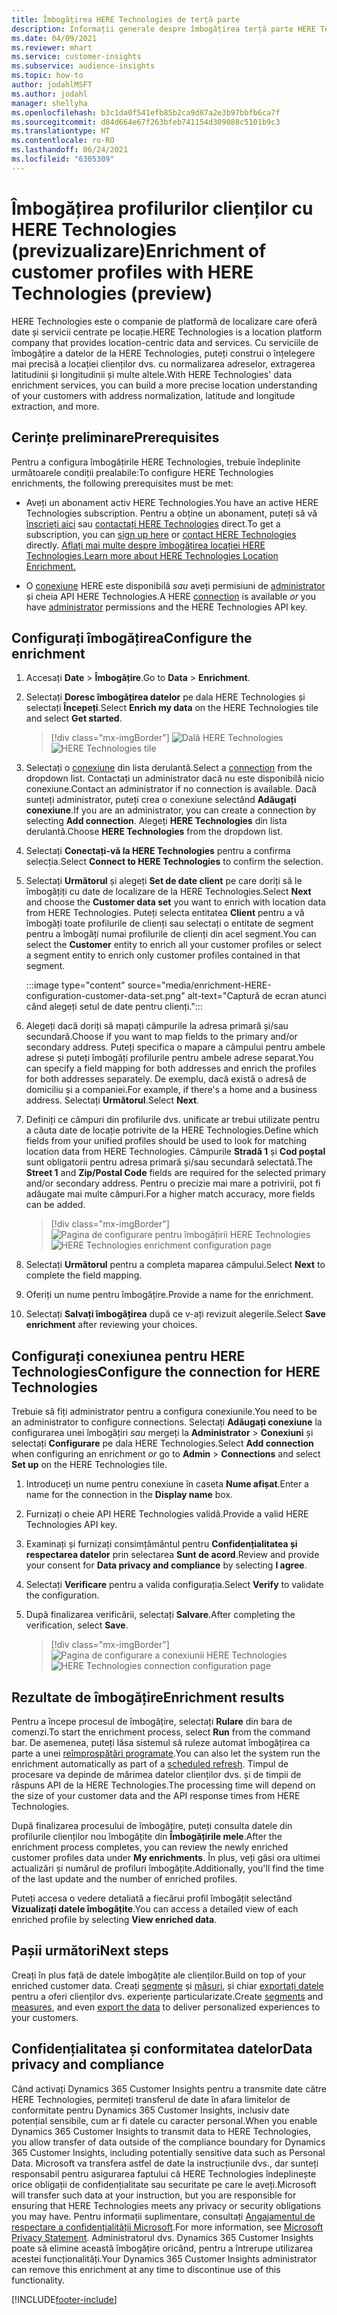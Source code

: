 ```yaml
---
title: Îmbogățirea HERE Technologies de terță parte
description: Informații generale despre îmbogățirea terță parte HERE Technologies.
ms.date: 04/09/2021
ms.reviewer: mhart
ms.service: customer-insights
ms.subservice: audience-insights
ms.topic: how-to
author: jodahlMSFT
ms.author: jodahl
manager: shellyha
ms.openlocfilehash: b3c1da0f541efb85b2ca9d87a2e3b97bbfb6ca7f
ms.sourcegitcommit: d84d664e67f263bfeb741154d309088c5101b9c3
ms.translationtype: HT
ms.contentlocale: ro-RO
ms.lasthandoff: 06/24/2021
ms.locfileid: "6305309"
---
```

# <a name="enrichment-of-customer-profiles-with-here-technologies-preview"></a><span data-ttu-id="57ae9-103">Îmbogățirea profilurilor clienților cu HERE Technologies (previzualizare)</span><span class="sxs-lookup"><span data-stu-id="57ae9-103">Enrichment of customer profiles with HERE Technologies (preview)</span></span>

<span data-ttu-id="57ae9-104">HERE Technologies este o companie de platformă de localizare care oferă date și servicii centrate pe locație.</span><span class="sxs-lookup"><span data-stu-id="57ae9-104">HERE Technologies is a location platform company that provides location-centric data and services.</span></span> <span data-ttu-id="57ae9-105">Cu serviciile de îmbogățire a datelor de la HERE Technologies, puteți construi o înțelegere mai precisă a locației clienților dvs. cu normalizarea adreselor, extragerea latitudinii și longitudinii și multe altele.</span><span class="sxs-lookup"><span data-stu-id="57ae9-105">With HERE Technologies' data enrichment services, you can build a more precise location understanding of your customers with address normalization, latitude and longitude extraction, and more.</span></span>

## <a name="prerequisites"></a><span data-ttu-id="57ae9-106">Cerințe preliminare</span><span class="sxs-lookup"><span data-stu-id="57ae9-106">Prerequisites</span></span>

<span data-ttu-id="57ae9-107">Pentru a configura îmbogățirile HERE Technologies, trebuie îndeplinite următoarele condiții prealabile:</span><span class="sxs-lookup"><span data-stu-id="57ae9-107">To configure HERE Technologies enrichments, the following prerequisites must be met:</span></span>

- <span data-ttu-id="57ae9-108">Aveți un abonament activ HERE Technologies.</span><span class="sxs-lookup"><span data-stu-id="57ae9-108">You have an active HERE Technologies subscription.</span></span> <span data-ttu-id="57ae9-109">Pentru a obține un abonament, puteți să vă [înscrieți aici](https://developer.here.com/sign-up?utm_medium=referral&utm_source=Microsoft-Dynamics-CI&create=Freemium-Basic) sau [contactați HERE Technologies](https://developer.here.com/help?utm_medium=referral&utm_source=Microsoft-Dynamics-CI#how-can-we-help-you) direct.</span><span class="sxs-lookup"><span data-stu-id="57ae9-109">To get a subscription, you can [sign up here](https://developer.here.com/sign-up?utm_medium=referral&utm_source=Microsoft-Dynamics-CI&create=Freemium-Basic) or [contact HERE Technologies](https://developer.here.com/help?utm_medium=referral&utm_source=Microsoft-Dynamics-CI#how-can-we-help-you) directly.</span></span> [<span data-ttu-id="57ae9-110">Aflați mai multe despre îmbogățirea locației HERE Technologies.</span><span class="sxs-lookup"><span data-stu-id="57ae9-110">Learn more about HERE Technologies Location Enrichment.</span></span>](https://developer.here.com/location-enrichment?cid=Dev-MicrosoftDynamics-DB-0-Dev-&utm_source=MicrosoftDynamics&utm_medium=referral&utm_campaign=Online_Dev_ReferralMicrosoft)

- <span data-ttu-id="57ae9-111">O [conexiune](connections.md) HERE este disponibilă *sau* aveți permisiuni de [administrator](permissions.md#administrator) și cheia API HERE Technologies.</span><span class="sxs-lookup"><span data-stu-id="57ae9-111">A HERE [connection](connections.md) is available *or* you have [administrator](permissions.md#administrator) permissions and the HERE Technologies API key.</span></span>

## <a name="configure-the-enrichment"></a><span data-ttu-id="57ae9-112">Configurați îmbogățirea</span><span class="sxs-lookup"><span data-stu-id="57ae9-112">Configure the enrichment</span></span>

1. <span data-ttu-id="57ae9-113">Accesați **Date** > **Îmbogățire**.</span><span class="sxs-lookup"><span data-stu-id="57ae9-113">Go to **Data** > **Enrichment**.</span></span> 

1. <span data-ttu-id="57ae9-114">Selectați **Doresc îmbogățirea datelor** pe dala HERE Technologies și selectați **Începeți**.</span><span class="sxs-lookup"><span data-stu-id="57ae9-114">Select **Enrich my data** on the HERE Technologies tile and select **Get started**.</span></span>

   > [!div class="mx-imgBorder"]
   > <span data-ttu-id="57ae9-115">![Dală HERE Technologies](media/HERE-tile.png "Dală HERE Technologies")</span><span class="sxs-lookup"><span data-stu-id="57ae9-115">![HERE Technologies tile](media/HERE-tile.png "HERE Technologies tile")</span></span>

1. <span data-ttu-id="57ae9-116">Selectați o [conexiune](connections.md) din lista derulantă.</span><span class="sxs-lookup"><span data-stu-id="57ae9-116">Select a [connection](connections.md) from the dropdown list.</span></span> <span data-ttu-id="57ae9-117">Contactați un administrator dacă nu este disponibilă nicio conexiune.</span><span class="sxs-lookup"><span data-stu-id="57ae9-117">Contact  an administrator if no connection is available.</span></span> <span data-ttu-id="57ae9-118">Dacă sunteți administrator, puteți crea o conexiune selectând **Adăugați conexiune**.</span><span class="sxs-lookup"><span data-stu-id="57ae9-118">If you are an administrator, you can create a connection by selecting **Add connection**.</span></span> <span data-ttu-id="57ae9-119">Alegeți **HERE Technologies** din lista derulantă.</span><span class="sxs-lookup"><span data-stu-id="57ae9-119">Choose **HERE Technologies** from the dropdown list.</span></span> 

1. <span data-ttu-id="57ae9-120">Selectați **Conectați-vă la HERE Technologies** pentru a confirma selecția.</span><span class="sxs-lookup"><span data-stu-id="57ae9-120">Select **Connect to HERE Technologies** to confirm the selection.</span></span>

1.  <span data-ttu-id="57ae9-121">Selectați **Următorul** și alegeți **Set de date client** pe care doriți să le îmbogățiți cu date de localizare de la HERE Technologies.</span><span class="sxs-lookup"><span data-stu-id="57ae9-121">Select **Next** and choose the **Customer data set** you want to enrich with location data from HERE Technologies.</span></span> <span data-ttu-id="57ae9-122">Puteți selecta entitatea **Client** pentru a vă îmbogăți toate profilurile de clienți sau selectați o entitate de segment pentru a îmbogăți numai profilurile de clienți din acel segment.</span><span class="sxs-lookup"><span data-stu-id="57ae9-122">You can select the **Customer** entity to enrich all your customer profiles or select a segment entity to enrich only customer profiles contained in that segment.</span></span>

    :::image type="content" source="media/enrichment-HERE-configuration-customer-data-set.png" alt-text="Captură de ecran atunci când alegeți setul de date pentru clienți.":::

1. <span data-ttu-id="57ae9-124">Alegeți dacă doriți să mapați câmpurile la adresa primară și/sau secundară.</span><span class="sxs-lookup"><span data-stu-id="57ae9-124">Choose if you want to map fields to the primary and/or secondary address.</span></span> <span data-ttu-id="57ae9-125">Puteți specifica o mapare a câmpului pentru ambele adrese și puteți îmbogăți profilurile pentru ambele adrese separat.</span><span class="sxs-lookup"><span data-stu-id="57ae9-125">You can specify a field mapping for both addresses and enrich the profiles for both addresses separately.</span></span> <span data-ttu-id="57ae9-126">De exemplu, dacă există o adresă de domiciliu și a companiei.</span><span class="sxs-lookup"><span data-stu-id="57ae9-126">For example, if there's a home and a business address.</span></span> <span data-ttu-id="57ae9-127">Selectați **Următorul**.</span><span class="sxs-lookup"><span data-stu-id="57ae9-127">Select **Next**.</span></span>

1. <span data-ttu-id="57ae9-128">Definiți ce câmpuri din profilurile dvs. unificate ar trebui utilizate pentru a căuta date de locație potrivite de la HERE Technologies.</span><span class="sxs-lookup"><span data-stu-id="57ae9-128">Define which fields from your unified profiles should be used to look for matching location data from HERE Technologies.</span></span> <span data-ttu-id="57ae9-129">Câmpurile **Stradă 1** și **Cod poștal** sunt obligatorii pentru adresa primară și/sau secundară selectată.</span><span class="sxs-lookup"><span data-stu-id="57ae9-129">The **Street 1** and **Zip/Postal Code** fields are required for the selected primary and/or secondary address.</span></span> <span data-ttu-id="57ae9-130">Pentru o precizie mai mare a potrivirii, pot fi adăugate mai multe câmpuri.</span><span class="sxs-lookup"><span data-stu-id="57ae9-130">For a higher match accuracy, more fields can be added.</span></span>

   > [!div class="mx-imgBorder"]
   > <span data-ttu-id="57ae9-131">![Pagina de configurare pentru îmbogățirii HERE Technologies](media/enrichment-HERE-configuration.png "Pagina de configurare pentru îmbogățirii HERE Technologies")</span><span class="sxs-lookup"><span data-stu-id="57ae9-131">![HERE Technologies enrichment configuration page](media/enrichment-HERE-configuration.png "HERE Technologies enrichment configuration page")</span></span>

1. <span data-ttu-id="57ae9-132">Selectați **Următorul** pentru a completa maparea câmpului.</span><span class="sxs-lookup"><span data-stu-id="57ae9-132">Select **Next** to complete the field mapping.</span></span>

1. <span data-ttu-id="57ae9-133">Oferiți un nume pentru îmbogățire.</span><span class="sxs-lookup"><span data-stu-id="57ae9-133">Provide a name for the enrichment.</span></span> 

1. <span data-ttu-id="57ae9-134">Selectați **Salvați îmbogățirea** după ce v-ați revizuit alegerile.</span><span class="sxs-lookup"><span data-stu-id="57ae9-134">Select **Save enrichment** after reviewing your choices.</span></span>

## <a name="configure-the-connection-for-here-technologies"></a><span data-ttu-id="57ae9-135">Configurați conexiunea pentru HERE Technologies</span><span class="sxs-lookup"><span data-stu-id="57ae9-135">Configure the connection for HERE Technologies</span></span> 

<span data-ttu-id="57ae9-136">Trebuie să fiți administrator pentru a configura conexiunile.</span><span class="sxs-lookup"><span data-stu-id="57ae9-136">You need to be an administrator to configure connections.</span></span> <span data-ttu-id="57ae9-137">Selectați **Adăugați conexiune** la configurarea unei îmbogățiri *sau* mergeți la **Administrator** > **Conexiuni** și selectați **Configurare** pe dala HERE Technologies.</span><span class="sxs-lookup"><span data-stu-id="57ae9-137">Select **Add connection** when configuring an enrichment *or* go to **Admin** > **Connections** and select **Set up** on the HERE Technologies tile.</span></span>

1. <span data-ttu-id="57ae9-138">Introduceți un nume pentru conexiune în caseta **Nume afișat**.</span><span class="sxs-lookup"><span data-stu-id="57ae9-138">Enter a name for the connection in the **Display name** box.</span></span>

1. <span data-ttu-id="57ae9-139">Furnizați o cheie API HERE Technologies validă.</span><span class="sxs-lookup"><span data-stu-id="57ae9-139">Provide a valid HERE Technologies API key.</span></span>

1. <span data-ttu-id="57ae9-140">Examinați și furnizați consimțământul pentru **Confidențialitatea și respectarea datelor** prin selectarea **Sunt de acord**.</span><span class="sxs-lookup"><span data-stu-id="57ae9-140">Review and provide your consent for **Data privacy and compliance** by selecting **I agree**.</span></span>

1. <span data-ttu-id="57ae9-141">Selectați **Verificare** pentru a valida configurația.</span><span class="sxs-lookup"><span data-stu-id="57ae9-141">Select **Verify** to validate the configuration.</span></span>

1. <span data-ttu-id="57ae9-142">După finalizarea verificării, selectați **Salvare**.</span><span class="sxs-lookup"><span data-stu-id="57ae9-142">After completing the verification, select **Save**.</span></span>

   > [!div class="mx-imgBorder"]
   > <span data-ttu-id="57ae9-143">![Pagina de configurare a conexiunii HERE Technologies](media/enrichment-HERE-connection.png "Pagina de configurare a conexiunii HERE Technologies")</span><span class="sxs-lookup"><span data-stu-id="57ae9-143">![HERE Technologies connection configuration page](media/enrichment-HERE-connection.png "HERE Technologies connection configuration page")</span></span>

## <a name="enrichment-results"></a><span data-ttu-id="57ae9-144">Rezultate de îmbogățire</span><span class="sxs-lookup"><span data-stu-id="57ae9-144">Enrichment results</span></span>

<span data-ttu-id="57ae9-145">Pentru a începe procesul de îmbogățire, selectați **Rulare** din bara de comenzi.</span><span class="sxs-lookup"><span data-stu-id="57ae9-145">To start the enrichment process, select **Run** from the command bar.</span></span> <span data-ttu-id="57ae9-146">De asemenea, puteți lăsa sistemul să ruleze automat îmbogățirea ca parte a unei [reîmprospătări programate](system.md#schedule-tab).</span><span class="sxs-lookup"><span data-stu-id="57ae9-146">You can also let the system run the enrichment automatically as part of a [scheduled refresh](system.md#schedule-tab).</span></span> <span data-ttu-id="57ae9-147">Timpul de procesare va depinde de mărimea datelor clienților dvs. și de timpii de răspuns API de la HERE Technologies.</span><span class="sxs-lookup"><span data-stu-id="57ae9-147">The processing time will depend on the size of your customer data and the API response times from HERE Technologies.</span></span>

<span data-ttu-id="57ae9-148">După finalizarea procesului de îmbogățire, puteți consulta datele din profilurile clienților nou îmbogățite din **Îmbogățirile mele**.</span><span class="sxs-lookup"><span data-stu-id="57ae9-148">After the enrichment process completes, you can review the newly enriched customer profiles data under **My enrichments**.</span></span> <span data-ttu-id="57ae9-149">În plus, veți găsi ora ultimei actualizări și numărul de profiluri îmbogățite.</span><span class="sxs-lookup"><span data-stu-id="57ae9-149">Additionally, you'll find the time of the last update and the number of enriched profiles.</span></span>

<span data-ttu-id="57ae9-150">Puteți accesa o vedere detaliată a fiecărui profil îmbogățit selectând **Vizualizați datele îmbogățite**.</span><span class="sxs-lookup"><span data-stu-id="57ae9-150">You can access a detailed view of each enriched profile by selecting **View enriched data**.</span></span>

## <a name="next-steps"></a><span data-ttu-id="57ae9-151">Pașii următori</span><span class="sxs-lookup"><span data-stu-id="57ae9-151">Next steps</span></span>

<span data-ttu-id="57ae9-152">Creați în plus față de datele îmbogățite ale clienților.</span><span class="sxs-lookup"><span data-stu-id="57ae9-152">Build on top of your enriched customer data.</span></span> <span data-ttu-id="57ae9-153">Creați [segmente](segments.md) și [măsuri](measures.md), și chiar [exportați datele](export-destinations.md) pentru a oferi clienților dvs. experiențe particularizate.</span><span class="sxs-lookup"><span data-stu-id="57ae9-153">Create [segments](segments.md) and [measures](measures.md), and even [export the data](export-destinations.md) to deliver personalized experiences to your customers.</span></span>

## <a name="data-privacy-and-compliance"></a><span data-ttu-id="57ae9-154">Confidențialitatea și conformitatea datelor</span><span class="sxs-lookup"><span data-stu-id="57ae9-154">Data privacy and compliance</span></span>

<span data-ttu-id="57ae9-155">Când activați Dynamics 365 Customer Insights pentru a transmite date către HERE Technologies, permiteți transferul de date în afara limitelor de conformitate pentru Dynamics 365 Customer Insights, inclusiv date potențial sensibile, cum ar fi datele cu caracter personal.</span><span class="sxs-lookup"><span data-stu-id="57ae9-155">When you enable Dynamics 365 Customer Insights to transmit data to HERE Technologies, you allow transfer of data outside of the compliance boundary for Dynamics 365 Customer Insights, including potentially sensitive data such as Personal Data.</span></span> <span data-ttu-id="57ae9-156">Microsoft va transfera astfel de date la instrucțiunile dvs., dar sunteți responsabil pentru asigurarea faptului că HERE Technologies îndeplinește orice obligații de confidențialitate sau securitate pe care le aveți.</span><span class="sxs-lookup"><span data-stu-id="57ae9-156">Microsoft will transfer such data at your instruction, but you are responsible for ensuring that HERE Technologies meets any privacy or security obligations you may have.</span></span> <span data-ttu-id="57ae9-157">Pentru informații suplimentare, consultați [Angajamentul de respectare a confidențialității Microsoft](https://go.microsoft.com/fwlink/?linkid=396732).</span><span class="sxs-lookup"><span data-stu-id="57ae9-157">For more information, see [Microsoft Privacy Statement](https://go.microsoft.com/fwlink/?linkid=396732).</span></span>
<span data-ttu-id="57ae9-158">Administratorul dvs. Dynamics 365 Customer Insights poate să elimine această îmbogățire oricând, pentru a întrerupe utilizarea acestei funcționalități.</span><span class="sxs-lookup"><span data-stu-id="57ae9-158">Your Dynamics 365 Customer Insights administrator can remove this enrichment at any time to discontinue use of this functionality.</span></span>


[!INCLUDE[footer-include](../includes/footer-banner.md)]
